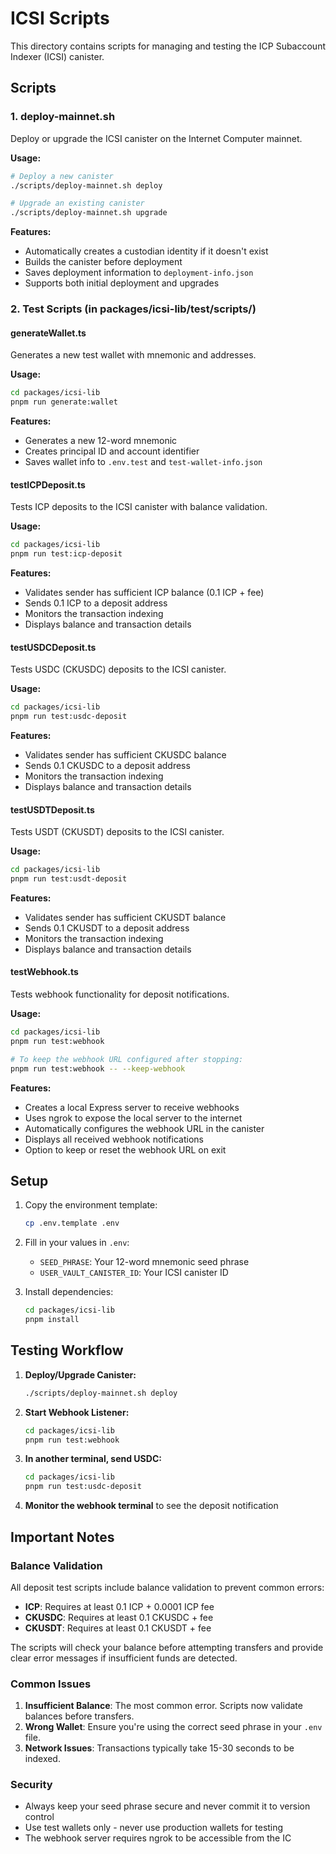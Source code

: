 # ICSI Scripts

This directory contains scripts for managing and testing the ICP Subaccount Indexer (ICSI) canister.

## Scripts

### 1. deploy-mainnet.sh

Deploy or upgrade the ICSI canister on the Internet Computer mainnet.

**Usage:**

```bash
# Deploy a new canister
./scripts/deploy-mainnet.sh deploy

# Upgrade an existing canister
./scripts/deploy-mainnet.sh upgrade
```

**Features:**

- Automatically creates a custodian identity if it doesn't exist
- Builds the canister before deployment
- Saves deployment information to `deployment-info.json`
- Supports both initial deployment and upgrades

### 2. Test Scripts (in packages/icsi-lib/test/scripts/)

#### generateWallet.ts

Generates a new test wallet with mnemonic and addresses.

**Usage:**

```bash
cd packages/icsi-lib
pnpm run generate:wallet
```

**Features:**

- Generates a new 12-word mnemonic
- Creates principal ID and account identifier
- Saves wallet info to `.env.test` and `test-wallet-info.json`

#### testICPDeposit.ts

Tests ICP deposits to the ICSI canister with balance validation.

**Usage:**

```bash
cd packages/icsi-lib
pnpm run test:icp-deposit
```

**Features:**

- Validates sender has sufficient ICP balance (0.1 ICP + fee)
- Sends 0.1 ICP to a deposit address
- Monitors the transaction indexing
- Displays balance and transaction details

#### testUSDCDeposit.ts

Tests USDC (CKUSDC) deposits to the ICSI canister.

**Usage:**

```bash
cd packages/icsi-lib
pnpm run test:usdc-deposit
```

**Features:**

- Validates sender has sufficient CKUSDC balance
- Sends 0.1 CKUSDC to a deposit address
- Monitors the transaction indexing
- Displays balance and transaction details

#### testUSDTDeposit.ts

Tests USDT (CKUSDT) deposits to the ICSI canister.

**Usage:**

```bash
cd packages/icsi-lib
pnpm run test:usdt-deposit
```

**Features:**

- Validates sender has sufficient CKUSDT balance
- Sends 0.1 CKUSDT to a deposit address
- Monitors the transaction indexing
- Displays balance and transaction details

#### testWebhook.ts

Tests webhook functionality for deposit notifications.

**Usage:**

```bash
cd packages/icsi-lib
pnpm run test:webhook

# To keep the webhook URL configured after stopping:
pnpm run test:webhook -- --keep-webhook
```

**Features:**

- Creates a local Express server to receive webhooks
- Uses ngrok to expose the local server to the internet
- Automatically configures the webhook URL in the canister
- Displays all received webhook notifications
- Option to keep or reset the webhook URL on exit

## Setup

1. Copy the environment template:

   ```bash
   cp .env.template .env
   ```

2. Fill in your values in `.env`:

   - `SEED_PHRASE`: Your 12-word mnemonic seed phrase
   - `USER_VAULT_CANISTER_ID`: Your ICSI canister ID

3. Install dependencies:
   ```bash
   cd packages/icsi-lib
   pnpm install
   ```

## Testing Workflow

1. **Deploy/Upgrade Canister:**

   ```bash
   ./scripts/deploy-mainnet.sh deploy
   ```

2. **Start Webhook Listener:**

   ```bash
   cd packages/icsi-lib
   pnpm run test:webhook
   ```

3. **In another terminal, send USDC:**

   ```bash
   cd packages/icsi-lib
   pnpm run test:usdc-deposit
   ```

4. **Monitor the webhook terminal** to see the deposit notification

## Important Notes

### Balance Validation

All deposit test scripts include balance validation to prevent common errors:

- **ICP**: Requires at least 0.1 ICP + 0.0001 ICP fee
- **CKUSDC**: Requires at least 0.1 CKUSDC + fee
- **CKUSDT**: Requires at least 0.1 CKUSDT + fee

The scripts will check your balance before attempting transfers and provide clear error messages if insufficient funds are detected.

### Common Issues

1. **Insufficient Balance**: The most common error. Scripts now validate balances before transfers.
2. **Wrong Wallet**: Ensure you're using the correct seed phrase in your `.env` file.
3. **Network Issues**: Transactions typically take 15-30 seconds to be indexed.

### Security

- Always keep your seed phrase secure and never commit it to version control
- Use test wallets only - never use production wallets for testing
- The webhook server requires ngrok to be accessible from the IC
